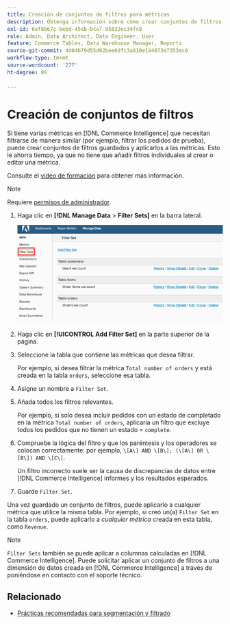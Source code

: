 ```yaml
---
title: Creación de conjuntos de filtros para métricas
description: Obtenga información sobre cómo crear conjuntos de filtros guardados y aplicarlos a las métricas.
exl-id: 6ef8b67c-bebd-45eb-bca7-95832ec34fc8
role: Admin, Data Architect, Data Engineer, User
feature: Commerce Tables, Data Warehouse Manager, Reports
source-git-commit: 4d04b79d55d02bee6dfc3a810e144073e7353ec0
workflow-type: tm+mt
source-wordcount: '277'
ht-degree: 0%

---
```


# Creación de conjuntos de filtros

Si tiene varias métricas en [!DNL Commerce Intelligence] que necesitan filtrarse de manera similar (por ejemplo, filtrar los pedidos de prueba), puede crear conjuntos de filtros guardados y aplicarlos a las métricas. Esto le ahorra tiempo, ya que no tiene que añadir filtros individuales al crear o editar una métrica.

Consulte el [vídeo de formación](https://experienceleague.adobe.com/docs/commerce-knowledge-base/kb/how-to/mbi-training-video-filter-sets.html?lang=es) para obtener más información.

>[!NOTE]
>
>Requiere [permisos de administrador](../../administrator/user-management/user-management.md).

1. Haga clic en **[!DNL Manage Data** > **Filter Sets]** en la barra lateral.

   ![Crear interfaz de conjuntos de filtros con la opción Agregar conjunto de filtros](../../assets/create-filter-sets.png)

1. Haga clic en **[!UICONTROL Add Filter Set]** en la parte superior de la página.

1. Seleccione la tabla que contiene las métricas que desea filtrar.

   Por ejemplo, si desea filtrar la métrica `Total number of orders` y está creada en la tabla `orders`, seleccione esa tabla.

1. Asigne un nombre a `Filter Set`.

1. Añada todos los filtros relevantes.

   Por ejemplo, si solo desea incluir pedidos con un estado de completado en la métrica `Total number of orders`, aplicaría un filtro que excluye todos los pedidos que no tienen un estado = `complete`.

1. Compruebe la lógica del filtro y que los paréntesis y los operadores se colocan correctamente: por ejemplo, `\[A\] AND \[B\]; (\[A\] OR \[B\]) AND \[C\]`.

   Un filtro incorrecto suele ser la causa de discrepancias de datos entre [!DNL Commerce Intelligence] informes y los resultados esperados.

1. Guarde `Filter Set`.

Una vez guardado un conjunto de filtros, puede aplicarlo a cualquier métrica que utilice la misma tabla. Por ejemplo, si creó un(a) `Filter Set` en la tabla `orders`, puede aplicarlo a *cualquier métrica* creada en esta tabla, como `Revenue`.

>[!NOTE]
>
>`Filter Sets` también se puede aplicar a columnas calculadas en [!DNL Commerce Intelligence]. Puede solicitar aplicar un conjunto de filtros a una dimensión de datos creada en [!DNL Commerce Intelligence] a través de poniéndose en contacto con el soporte técnico.

## Relacionado

* [Prácticas recomendadas para segmentación y filtrado](../../best-practices/segment-filter.md)
